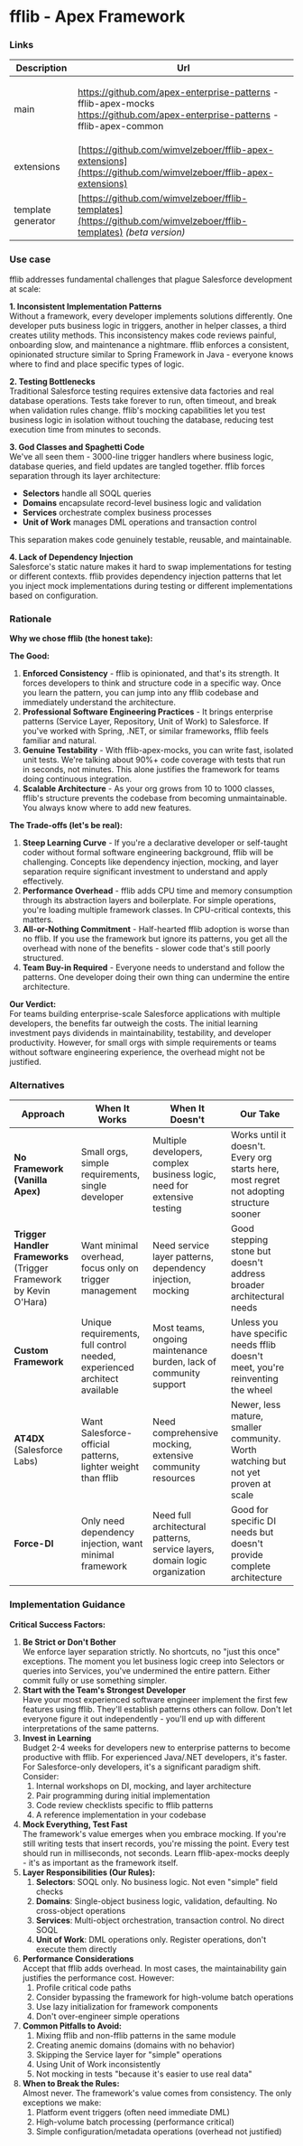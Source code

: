 # fflib - Apex Framework

### Links

| Description        | Url                                                                                                                                                                                                                                                                                             |
| ------------------ | ----------------------------------------------------------------------------------------------------------------------------------------------------------------------------------------------------------------------------------------------------------------------------------------------- |
| main               | <p><a href="https://github.com/apex-enterprise-patterns/fflib-apex-mocks">https://github.com/apex-enterprise-patterns - fflib-apex-mocks</a><br><a href="https://github.com/apex-enterprise-patterns/fflib-apex-common">https://github.com/apex-enterprise-patterns - fflib-apex-common</a></p> |
| extensions         | [https://github.com/wimvelzeboer/fflib-apex-extensions](https://github.com/wimvelzeboer/fflib-apex-extensions)                                                                                                                                                                                  |
| template generator | [https://github.com/wimvelzeboer/fflib-templates](https://github.com/wimvelzeboer/fflib-templates) _(beta version)_                                                                                                                                                                             |

### Use case

fflib addresses fundamental challenges that plague Salesforce development at scale:

**1. Inconsistent Implementation Patterns**\
Without a framework, every developer implements solutions differently. One developer puts business logic in triggers, another in helper classes, a third creates utility methods. This inconsistency makes code reviews painful, onboarding slow, and maintenance a nightmare. fflib enforces a consistent, opinionated structure similar to Spring Framework in Java - everyone knows where to find and place specific types of logic.

**2. Testing Bottlenecks**\
Traditional Salesforce testing requires extensive data factories and real database operations. Tests take forever to run, often timeout, and break when validation rules change. fflib's mocking capabilities let you test business logic in isolation without touching the database, reducing test execution time from minutes to seconds.

**3. God Classes and Spaghetti Code**\
We've all seen them - 3000-line trigger handlers where business logic, database queries, and field updates are tangled together. fflib forces separation through its layer architecture:

* **Selectors** handle all SOQL queries
* **Domains** encapsulate record-level business logic and validation
* **Services** orchestrate complex business processes
* **Unit of Work** manages DML operations and transaction control

This separation makes code genuinely testable, reusable, and maintainable.

**4. Lack of Dependency Injection**\
Salesforce's static nature makes it hard to swap implementations for testing or different contexts. fflib provides dependency injection patterns that let you inject mock implementations during testing or different implementations based on configuration.

### Rationale

**Why we chose fflib (the honest take):**

**The Good:**

1. **Enforced Consistency** - fflib is opinionated, and that's its strength. It forces developers to think and structure code in a specific way. Once you learn the pattern, you can jump into any fflib codebase and immediately understand the architecture.
2. **Professional Software Engineering Practices** - It brings enterprise patterns (Service Layer, Repository, Unit of Work) to Salesforce. If you've worked with Spring, .NET, or similar frameworks, fflib feels familiar and natural.
3. **Genuine Testability** - With fflib-apex-mocks, you can write fast, isolated unit tests. We're talking about 90%+ code coverage with tests that run in seconds, not minutes. This alone justifies the framework for teams doing continuous integration.
4. **Scalable Architecture** - As your org grows from 10 to 1000 classes, fflib's structure prevents the codebase from becoming unmaintainable. You always know where to add new features.

**The Trade-offs (let's be real):**

1. **Steep Learning Curve** - If you're a declarative developer or self-taught coder without formal software engineering background, fflib will be challenging. Concepts like dependency injection, mocking, and layer separation require significant investment to understand and apply effectively.
2. **Performance Overhead** - fflib adds CPU time and memory consumption through its abstraction layers and boilerplate. For simple operations, you're loading multiple framework classes. In CPU-critical contexts, this matters.
3. **All-or-Nothing Commitment** - Half-hearted fflib adoption is worse than no fflib. If you use the framework but ignore its patterns, you get all the overhead with none of the benefits - slower code that's still poorly structured.
4. **Team Buy-in Required** - Everyone needs to understand and follow the patterns. One developer doing their own thing can undermine the entire architecture.

**Our Verdict:**\
For teams building enterprise-scale Salesforce applications with multiple developers, the benefits far outweigh the costs. The initial learning investment pays dividends in maintainability, testability, and developer productivity. However, for small orgs with simple requirements or teams without software engineering experience, the overhead might not be justified.

### Alternatives

| Approach                                                           | When It Works                                                             | When It Doesn't                                                             | Our Take                                                                                 |
| ------------------------------------------------------------------ | ------------------------------------------------------------------------- | --------------------------------------------------------------------------- | ---------------------------------------------------------------------------------------- |
| **No Framework (Vanilla Apex)**                                    | Small orgs, simple requirements, single developer                         | Multiple developers, complex business logic, need for extensive testing     | Works until it doesn't. Every org starts here, most regret not adopting structure sooner |
| **Trigger Handler Frameworks** (Trigger Framework by Kevin O'Hara) | Want minimal overhead, focus only on trigger management                   | Need service layer patterns, dependency injection, mocking                  | Good stepping stone but doesn't address broader architectural needs                      |
| **Custom Framework**                                               | Unique requirements, full control needed, experienced architect available | Most teams, ongoing maintenance burden, lack of community support           | Unless you have specific needs fflib doesn't meet, you're reinventing the wheel          |
| **AT4DX** (Salesforce Labs)                                        | Want Salesforce-official patterns, lighter weight than fflib              | Need comprehensive mocking, extensive community resources                   | Newer, less mature, smaller community. Worth watching but not yet proven at scale        |
| **Force-DI**                                                       | Only need dependency injection, want minimal framework                    | Need full architectural patterns, service layers, domain logic organization | Good for specific DI needs but doesn't provide complete architecture                     |

### Implementation Guidance

**Critical Success Factors:**

1. **Be Strict or Don't Bother**\
   We enforce layer separation strictly. No shortcuts, no "just this once" exceptions. The moment you let business logic creep into Selectors or queries into Services, you've undermined the entire pattern. Either commit fully or use something simpler.
2. **Start with the Team's Strongest Developer**\
   Have your most experienced software engineer implement the first few features using fflib. They'll establish patterns others can follow. Don't let everyone figure it out independently - you'll end up with different interpretations of the same patterns.
3. **Invest in Learning**\
   Budget 2-4 weeks for developers new to enterprise patterns to become productive with fflib. For experienced Java/.NET developers, it's faster. For Salesforce-only developers, it's a significant paradigm shift. Consider:
   1. Internal workshops on DI, mocking, and layer architecture
   2. Pair programming during initial implementation
   3. Code review checklists specific to fflib patterns
   4. A reference implementation in your codebase
4. **Mock Everything, Test Fast**\
   The framework's value emerges when you embrace mocking. If you're still writing tests that insert records, you're missing the point. Every test should run in milliseconds, not seconds. Learn fflib-apex-mocks deeply - it's as important as the framework itself.
5. **Layer Responsibilities (Our Rules):**
   1. **Selectors**: SOQL only. No business logic. Not even "simple" field checks
   2. **Domains**: Single-object business logic, validation, defaulting. No cross-object operations
   3. **Services**: Multi-object orchestration, transaction control. No direct SOQL
   4. **Unit of Work**: DML operations only. Register operations, don't execute them directly
6. **Performance Considerations** \
   Accept that fflib adds overhead. In most cases, the maintainability gain justifies the performance cost. However:
   1. Profile critical code paths
   2. Consider bypassing the framework for high-volume batch operations
   3. Use lazy initialization for framework components
   4. Don't over-engineer simple operations
7. **Common Pitfalls to Avoid:**
   1. Mixing fflib and non-fflib patterns in the same module
   2. Creating anemic domains (domains with no behavior)
   3. Skipping the Service layer for "simple" operations
   4. Using Unit of Work inconsistently
   5. Not mocking in tests "because it's easier to use real data"
8. **When to Break the Rules:** \
   Almost never. The framework's value comes from consistency. The only exceptions we make:
   1. Platform event triggers (often need immediate DML)
   2. High-volume batch processing (performance critical)
   3. Simple configuration/metadata operations (overhead not justified)
